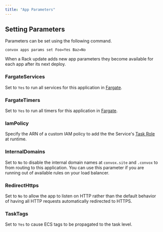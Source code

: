 ```yaml
---
title: "App Parameters"
---
```


## Setting Parameters

Parameters can be set using the following command.

    convox apps params set Foo=Yes Baz=No

<div class="block-callout block-show-callout type-info" markdown="1">
  When a Rack update adds new app parameters they become available for each app after its next deploy.
</div>

### FargateServices

Set to `Yes` to run all services for this application in [Fargate](https://aws.amazon.com/fargate/).

### FargateTimers

Set to `Yes` to run all timers for this application in [Fargate](https://aws.amazon.com/fargate/).

### IamPolicy

Specify the ARN of a custom IAM policy to add the the Service's [Task Role](https://docs.aws.amazon.com/AmazonECS/latest/developerguide/task-iam-roles.html) at runtime.

### InternalDomains

Set to `No` to disable the internal domain names at `convox.site` and `.convox` to from routing to this application. You can use this parameter if you are running out of available rules on your load balancer.

### RedirectHttps

Set to `No` to allow the app to listen on HTTP rather than the default behavior of having all HTTP requests automatically redirected to HTTPS.

### TaskTags

Set to `Yes` to cause ECS tags to be propagated to the task level.
